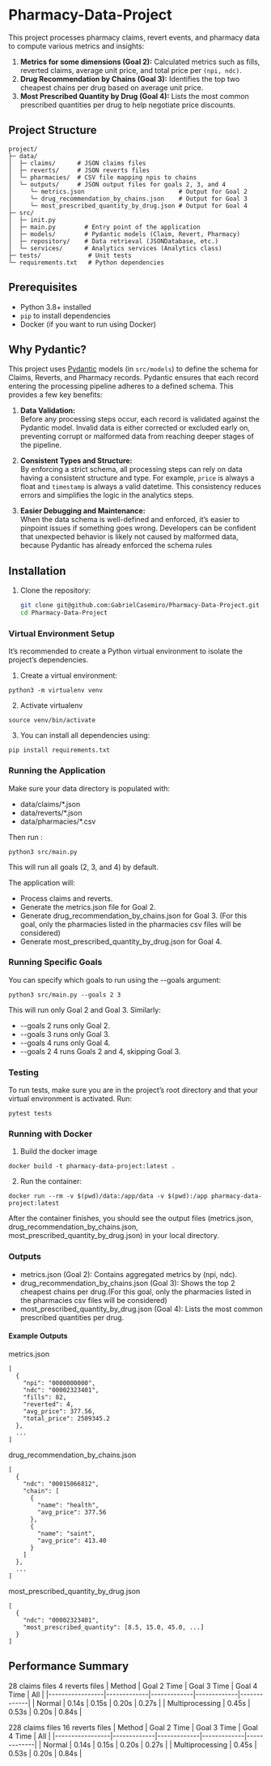 # Pharmacy-Data-Project

This project processes pharmacy claims, revert events, and pharmacy data to compute various metrics and insights:
1. **Metrics for some dimensions (Goal 2):** Calculated metrics such as fills, reverted claims, average unit price, and total price per `(npi, ndc)`.
2. **Drug Recommendation by Chains (Goal 3):** Identifies the top two cheapest chains per drug based on average unit price.
3. **Most Prescribed Quantity by Drug (Goal 4):** Lists the most common prescribed quantities per drug to help negotiate price discounts.

## Project Structure
```
project/
├─ data/
│  ├─ claims/      # JSON claims files
│  ├─ reverts/     # JSON reverts files
│  └─ pharmacies/  # CSV file mapping npis to chains
│  └─ outputs/     # JSON output files for goals 2, 3, and 4
│     └─ metrics.json                          # Output for Goal 2
│     └─ drug_recommendation_by_chains.json    # Output for Goal 3
│     └─ most_prescribed_quantity_by_drug.json # Output for Goal 4
├─ src/
│  ├─ init.py
│  ├─ main.py        # Entry point of the application
│  ├─ models/        # Pydantic models (Claim, Revert, Pharmacy)
│  ├─ repository/    # Data retrieval (JSONDatabase, etc.)
│  └─ services/      # Analytics services (Analytics class)
├─ tests/             # Unit tests
└─ requirements.txt   # Python dependencies
```

## Prerequisites

- Python 3.8+ installed
- `pip` to install dependencies
- Docker (if you want to run using Docker)


## Why Pydantic?

This project uses [Pydantic](https://pydantic-docs.helpmanual.io/) models (in `src/models`) to define the schema for Claims, Reverts, and Pharmacy records. Pydantic ensures that each record entering the processing pipeline adheres to a defined schema. This provides a few key benefits:

1. **Data Validation:**  
   Before any processing steps occur, each record is validated against the Pydantic model. Invalid data is either corrected or excluded early on, preventing corrupt or malformed data from reaching deeper stages of the pipeline.

2. **Consistent Types and Structure:**  
   By enforcing a strict schema, all processing steps can rely on data having a consistent structure and type. For example, `price` is always a float and `timestamp` is always a valid datetime. This consistency reduces errors and simplifies the logic in the analytics steps.

3. **Easier Debugging and Maintenance:**  
   When the data schema is well-defined and enforced, it’s easier to pinpoint issues if something goes wrong. Developers can be confident that unexpected behavior is likely not caused by malformed data, because Pydantic has already enforced the schema rules

## Installation

1. Clone the repository:
   ```bash
   git clone git@github.com:GabrielCasemiro/Pharmacy-Data-Project.git
   cd Pharmacy-Data-Project


### Virtual Environment Setup
It’s recommended to create a Python virtual environment to isolate the project’s dependencies.

1.	Create a virtual environment:
```
python3 -m virtualenv venv
```

2. Activate virtualenv 
```
source venv/bin/activate
```

3. You can install all dependencies using:
```
pip install requirements.txt
```

### Running the Application

Make sure your data directory is populated with:
- data/claims/*.json
- data/reverts/*.json
- data/pharmacies/*.csv

Then run :
```
python3 src/main.py
```
This will run all goals (2, 3, and 4) by default.

The application will:
- Process claims and reverts.
- Generate the metrics.json file for Goal 2.
- Generate drug_recommendation_by_chains.json for Goal 3. (For this goal, only the pharmacies listed in the pharmacies csv files will be considered)
- Generate most_prescribed_quantity_by_drug.json for Goal 4.

### Running Specific Goals

You can specify which goals to run using the --goals argument:
```
python3 src/main.py --goals 2 3
```
This will run only Goal 2 and Goal 3. Similarly:
- --goals 2 runs only Goal 2.
- --goals 3 runs only Goal 3.
- --goals 4 runs only Goal 4.
- --goals 2 4 runs Goals 2 and 4, skipping Goal 3.

### Testing


To run tests, make sure you are in the project’s root directory and that your virtual environment is activated. Run:

```
pytest tests
```

### Running with Docker

1. Build the docker image 
```
docker build -t pharmacy-data-project:latest .
```

2.	Run the container:
```
docker run --rm -v $(pwd)/data:/app/data -v $(pwd):/app pharmacy-data-project:latest
```

After the container finishes, you should see the output files (metrics.json, drug_recommendation_by_chains.json, most_prescribed_quantity_by_drug.json) in your local directory.

### Outputs
- metrics.json (Goal 2): Contains aggregated metrics by (npi, ndc).
- drug_recommendation_by_chains.json (Goal 3): Shows the top 2 cheapest chains per drug.(For this goal, only the pharmacies listed in the pharmacies csv files will be considered)
- most_prescribed_quantity_by_drug.json (Goal 4): Lists the most common prescribed quantities per drug.
#### Example Outputs
metrics.json
```
[
  {
    "npi": "0000000000",
    "ndc": "00002323401",
    "fills": 82,
    "reverted": 4,
    "avg_price": 377.56,
    "total_price": 2509345.2
  },
  ...
]
```
drug_recommendation_by_chains.json
```
[
  {
    "ndc": "00015066812",
    "chain": [
      {
        "name": "health",
        "avg_price": 377.56
      },
      {
        "name": "saint",
        "avg_price": 413.40
      }
    ]
  },
  ...
]
```
most_prescribed_quantity_by_drug.json
```
[
  {
    "ndc": "00002323401",
    "most_prescribed_quantity": [8.5, 15.0, 45.0, ...]
  }
]
```

## Performance Summary

28 claims files
4 reverts files
| Method          | Goal 2 Time | Goal 3 Time | Goal 4 Time | All         |
|-----------------|-------------|-------------|-------------|-------------|
| Normal          | 0.14s       | 0.15s       | 0.20s       | 0.27s       |
| Multiprocessing | 0.45s       | 0.53s       | 0.20s       | 0.84s       |


228 claims files
16 reverts files
| Method          | Goal 2 Time | Goal 3 Time | Goal 4 Time | All         |
|-----------------|-------------|-------------|-------------|-------------|
| Normal          | 0.14s       | 0.15s       | 0.20s       | 0.27s       |
| Multiprocessing | 0.45s       | 0.53s       | 0.20s       | 0.84s       |